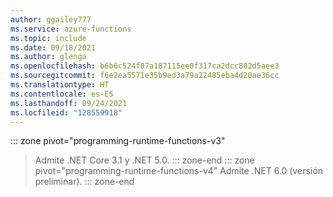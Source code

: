 ```yaml
---
author: ggailey777
ms.service: azure-functions
ms.topic: include
ms.date: 09/18/2021
ms.author: glenga
ms.openlocfilehash: b6b6c524f07a187115ee0f317ca2dcc802d5aee3
ms.sourcegitcommit: f6e2ea5571e35b9ed3a79a22485eba4d20ae36cc
ms.translationtype: HT
ms.contentlocale: es-ES
ms.lasthandoff: 09/24/2021
ms.locfileid: "128559918"
---
```

::: zone pivot="programming-runtime-functions-v3"
> Admite .NET Core 3.1 y .NET 5.0.
::: zone-end
::: zone pivot="programming-runtime-functions-v4"
> Admite .NET 6.0 (versión preliminar).
::: zone-end

